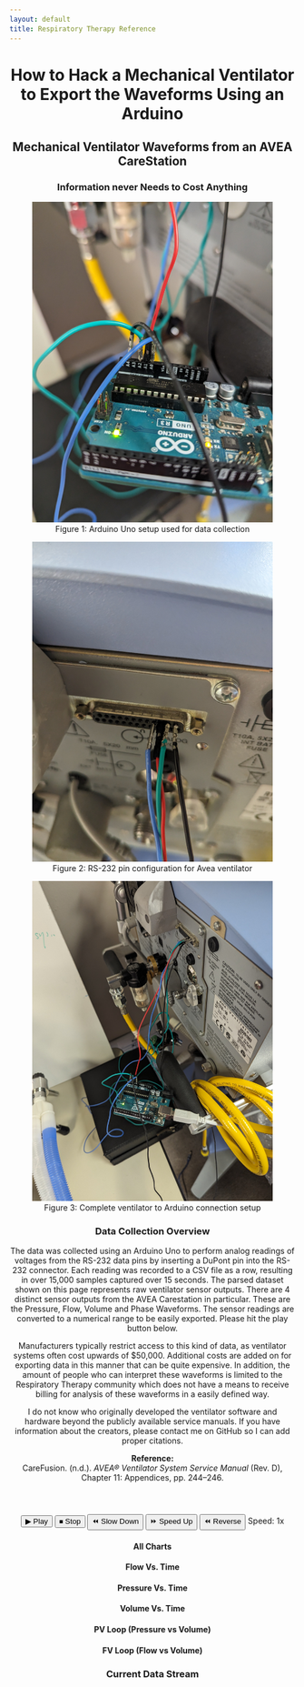 ```yaml
---
layout: default
title: Respiratory Therapy Reference
---
```

 
<link rel="stylesheet" href="/info/_css/dashboard.css">

<div class="dashboard-container">
<header class="dashboard-header">
<h1>How to Hack a Mechanical Ventilator to Export the Waveforms Using an Arduino</h1>
<h2>Mechanical Ventilator Waveforms from an AVEA CareStation</h2>
<h3>Information never Needs to Cost Anything</h3>    
<div class="image-gallery">
  <figure class="image-container"><img src="pictures/ArduinoUnoHookup.jpg" alt="Arduino Uno Hookup Diagram"><figcaption>Figure 1: Arduino Uno setup used for data collection</figcaption></figure>
  <figure class="image-container"><img src="pictures/RS232-Pin-Config-Avea.jpg" alt="RS232 Pin Configuration for Avea Ventilator"><figcaption>Figure 2: RS-232 pin configuration for Avea ventilator</figcaption></figure>
  <figure class="image-container"><img src="pictures/Vent-Arduino-Hookup.jpg" alt="Ventilator to Arduino Connection"><figcaption>Figure 3: Complete ventilator to Arduino connection setup</figcaption></figure>
</div>

<header>
  <h3>Data Collection Overview</h3>
  <p>
    The data was collected using an Arduino Uno to perform analog readings of voltages from the RS-232 data pins by inserting a DuPont pin into the RS-232 connector. Each reading was recorded to a CSV file as a row, resulting in over 15,000 samples captured over 15 seconds. The parsed dataset shown on this page represents raw ventilator sensor outputs. There are 4 distinct sensor outputs from the AVEA Carestation in particular. These are the Pressure, Flow, Volume and Phase Waveforms. The sensor readings are converted to a numerical range to be easily exported. Please hit the play button below.
  </p>

  <p>
    Manufacturers typically restrict access to this kind of data, as ventilator systems often cost upwards of $50,000. Additional costs are added on for exporting data in this manner that can be quite expensive. In addition, the amount of people who can interpret these waveforms is limited to the Respiratory Therapy community which does not have a means to receive billing for analysis of these waveforms in a easily defined way.</p>

  <p>
    I do not know who originally developed the ventilator software and hardware beyond the publicly available service manuals. If you have information about the creators, please contact me on GitHub so I can add proper citations.
  </p>

  <p>
    <strong>Reference:</strong><br>
    CareFusion. (n.d.). <cite>AVEA® Ventilator System Service Manual</cite> (Rev. D), Chapter 11: Appendices, pp. 244–246.
  </p>
</header>

  <div class="dashboard-controls">
    <div class="control-panel">
      <button id="playBtn">▶ Play</button>
      <button id="stopBtn">⏹ Stop</button>
      <button id="slowBtn">⏪ Slow Down</button>
      <button id="fastBtn">⏩ Speed Up</button>
      <button id="reverseBtn">⏪ Reverse</button>
      <span class="speed-indicator">Speed: <span id="speedDisplay">1x</span></span>
    </div>
  </div>

  <div class="dashboard-content">
    <div class="chart-container"><h4 class="chart-title">All Charts</h4><div class="chart-wrapper"><canvas id="timeSeriesChart"></canvas></div></div>
    <div class="chart-container"><h4 class="chart-title">Flow Vs. Time</h4><div class="chart-wrapper"><canvas id="timeSeriesChartFlow"></canvas></div></div>
    <div class="chart-container"><h4 class="chart-title">Pressure Vs. Time</h4><div class="chart-wrapper"><canvas id="timeSeriesChartPressure"></canvas></div></div>
    <div class="chart-container"><h4 class="chart-title">Volume Vs. Time</h4><div class="chart-wrapper"><canvas id="timeSeriesChartVolume"></canvas></div></div>
    <div class="chart-container loop-chart-container"><h4 class="chart-title">PV Loop (Pressure vs Volume)</h4><div class="chart-wrapper"><canvas id="PVLoop"></canvas></div></div>
    <div class="chart-container loop-chart-container"><h4 class="chart-title">FV Loop (Flow vs Volume)</h4><div class="chart-wrapper"><canvas id="FVLoop"></canvas></div></div>
    <div class="data-table-container"><h3>Current Data Stream</h3><table id="dataTable">
        <thead><tr id="tableHeader"></tr></thead><tbody id="tableBody"></tbody></table>
    </div>
  </div>
  </div>

<script src="https://cdn.jsdelivr.net/npm/xlsx@0.18.5/dist/xlsx.full.min.js"></script>
<script src="https://cdn.jsdelivr.net/npm/chart.js@3.7.1/dist/chart.min.js"></script>
<script src="https://cdn.jsdelivr.net/npm/chartjs-adapter-date-fns@2.0.0/dist/chartjs-adapter-date-fns.min.js"></script>
<script type="module" src="/info/js/dashboard.js"></script>
